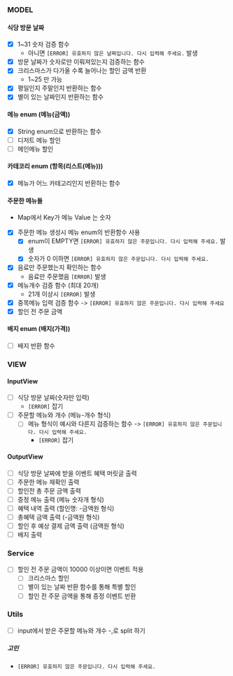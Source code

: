 ### MODEL
#### 식당 방문 날짜
  - [x] 1~31 숫자 검증 함수
    - 아니면 `[ERROR] 유효하지 않은 날짜입니다. 다시 입력해 주세요.` 발생
  - [x] 방문 날짜가 숫자로만 이뤄져있는지 검증하는 함수
  - [x] 크리스마스가 다가올 수록 늘어나는 할인 금액 반환
    -  1~25 만 가능
  - [x] 평일인지 주말인지 반환하는 함수
  - [x] 별이 있는 날짜인지 반환하는 함수
  
#### 메뉴 enum (메뉴(금액))
  - [x] String enum으로 반환하는 함수
  - [ ] 디저트 메뉴 할인
  - [ ] 메인메뉴 할인
####  카테코리 enum (항목(리스트(메뉴)))
  - [x] 메뉴가 어느 카테고리인지 반환하는 함수
####  주문한 메뉴들
  - Map에서 Key가 메뉴 Value 는 숫자 
  - [x] 주문한 메뉴 생성시 메뉴 enum의 반환함수 사용
    - [x] enum이 EMPTY면 `[ERROR] 유효하지 않은 주문입니다. 다시 입력해 주세요.` 발생
    - [x] 숫자가 0 이하면 `[ERROR] 유효하지 않은 주문입니다. 다시 입력해 주세요.`
  - [x] 음료만 주문했는지 확인하는 함수
     - 음료만 주문했음 `[ERROR]` 발생
  - [x] 메뉴개수 검증 함수 (최대 20개)
    -  21개 이상시 `[ERROR]` 발생
  - [x] 중목메뉴 입력 검증 함수 -> `[ERROR] 유효하지 않은 주문입니다. 다시 입력해 주세요`
  - [x] 할인 전 주문 금액

####  배지 enum (배지(가격))
  -  [ ] 배지 반환 함수
### VIEW
#### InputView
  - [ ] 식당 방문 날짜(숫자만 입력)
    - `[ERROR]` 잡기
  - [ ] 주문할 메뉴와 개수 (메뉴-개수 형식)
    - [ ] 메뉴 형식이 예시와 다른지 검증하는 함수 -> `[ERROR] 유효하지 않은 주문입니다. 다시 입력해 주세요.`
      - `[ERROR]` 잡기
#### OutputView
  - [ ] 식당 방문 날짜에 받을 이벤트 혜택 머릿글 출력
  - [ ] 주문한 메뉴 재확인 출력
  - [ ] 할인전 총 주문 금액 출력
  - [ ] 증정 메뉴 출력 (메뉴 숫자개 형식)
  - [ ] 혜택 내역 출력 (할인명: -금액원 형식)
  - [ ] 총혜택 금액 출력 (-금액원 형식)
  - [ ] 할인 후 예상 결제 금액 출력 (금액원 형식)
  - [ ] 배지 출력
### Service
- [ ] 할인 전 주문 금액이 10000 이상이면 이벤트 적용
    - [ ] 크리스마스 할인
    - [ ] 별이 있는 날짜 반환 함수를 통해 특별 할인
    - [ ] 할인 전 주문 금액을 통해 증정 이벤트 반환
### Utils
- [ ] input에서 받은 주문할 메뉴와 개수 -,로 split 하기
##### 고민
- `[ERROR] 유효하지 않은 주문입니다. 다시 입력해 주세요.`
